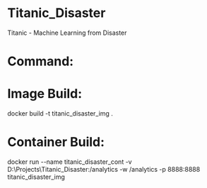 # Titanic_Disaster
 Titanic - Machine Learning from Disaster

# Command:
# Image Build: 
docker build -t titanic_disaster_img .

# Container Build:
docker run --name titanic_disaster_cont -v D:\Projects\Titanic_Disaster:/analytics -w /analytics -p 8888:8888 titanic_disaster_img